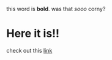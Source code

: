 this word is <strong>bold</strong>. was that <em>sooo</em> corny?

<!DOCTYPE html>
<html>
  <head>
    <title>awesome page</title>
  </head>
  <body>
    <h1>Here it is!!</h1>
    <p>check out this <a href="https://www.devbootcamp.com">link</a>
  </body>
  </html>